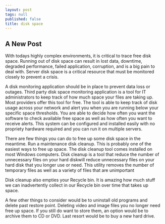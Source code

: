 ```yaml
---
layout: post
tags: null
published: false
title: disk space
---
```


## A New Post


With todays highly complex environments, it is critical to trace free disk space.  Running out of disk space can result in lost data, downtime, degraded performance, failed application, corruption, and is a big pain to deal with.  Server disk space is a critical resource that must be monitored closely to prevent a crisis. 
 
A disk monitoring application should be in place to prevent data loss or outages.  Third party disk space monitoring application is a tool for IT administrators to keep track of how much space your files are taking up.  Most providers offer this tool for free.  The tool is able to keep track of disk usage across your network and alert you when you are running below your specific space thresholds.  You are able to decide how often you want the software to check available free space as well as how often you want to receive alerts.  This system can be configured and installed easily with no propriety hardware required and you can run it on multiple servers.
 
 
There are few things you can do to free up some disk space in the meantime. Run a maintenance disk cleanup.  This is probably one of the easiest ways to free up space.  The disk cleanup tool comes installed on most Windows computers.  Disk cleanup is a tool that reduce the number of unnecessary files on your hard diskwill reduce unnecessary files on your hard disk that you longer use or need.  This utility removes the number of temporary files as well as a variety of files that are unimportant
 
Disk cleanup also empties your Recycle bin.   It is amazing how much stuff we can inadvertently collect in our Recycle bin over time that takes up space.
 
A few other things to consider would be to uninstall old programs and delete past restore point.
Deleting video and image files you no longer need free up space.  If you still do want to store them, an option would be to archive them to CD or DVD.
Last resort would be to buy a new hard drive.
 
